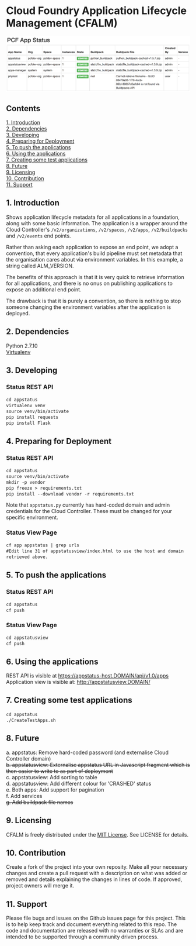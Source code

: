 # Cloud Foundry Application Lifecycle Management (CFALM)   
![Screenshot](https://github.com/bendalby82/cfalm/blob/master/images/testview.png)
## Contents  
[1. Introduction](#1-introduction)   
[2. Dependencies](#2-dependencies)   
[3. Developing](#3-developing)  
[4. Preparing for Deployment](#4-preparing-for-deployment)  
[5. To push the applications](#5-to-push-the-applications)  
[6. Using the applications](#6-using-the-applications)  
[7. Creating some test applications](#7-creating-some-test-applications)   
[8. Future](#8-future)  
[9. Licensing](#9-licensing)  
[10. Contribution](#10-contribution)  
[11. Support](#11-support)  
  
## 1. Introduction 
Shows application lifecycle metadata for all applications in a foundation, along with some basic information. The application is a  wrapper around the Cloud Controller's `/v2/organizations`, `/v2/spaces`, `/v2/apps`, `/v2/buildpacks` and `/v2/events` end points.  
  
Rather than asking each application to expose an end point, we adopt a convention, that every application's build pipeline must set  metadata that the organisation cares about via environment variables. In this example, a string called ALM_VERSION.  
  
The benefits of this approach is that it is very quick to retrieve information for all applications, and there is no onus on publishing applications to expose an additional end point.  
  
The drawback is that it is purely a convention, so there is nothing to stop someone changing the environment variables after the application is deployed.  
   
## 2. Dependencies  
Python 2.7.10  
[Virtualenv](http://docs.python-guide.org/en/latest/dev/virtualenvs/)    
  
## 3. Developing
### Status REST API
    
    cd appstatus  
    virtualenv venv  
    source venv/bin/activate  
    pip install requests  
    pip install Flask  
    
## 4. Preparing for Deployment  
### Status REST API  
    
    cd appstatus  
    source venv/bin/activate  
    mkdir -p vendor    
    pip freeze > requirements.txt    
    pip install --download vendor -r requirements.txt  
  
Note that `appstatus.py` currently has hard-coded domain and admin credentials for the Cloud Controller. These must be changed for your specific environment.  
  
### Status View Page  
    
    cf app appstatus | grep urls  
    #Edit line 31 of appstatusview/index.html to use the host and domain retrieved above.  
    
## 5. To push the applications  
### Status REST API
    
    cd appstatus
    cf push
    
### Status View Page  
    
    cd appstatusview
    cf push 
  
## 6. Using the applications  
REST API is visible at https://appstatus-host.DOMAIN/api/v1.0/apps  
Application view is visible at: http://appstatusview.DOMAIN/  
  
## 7. Creating some test applications
    
    cd appstatus
    ./CreateTestApps.sh

## 8. Future  
a. appstatus: Remove hard-coded password (and externalise Cloud Controller domain)   
~~b. appstatusview: Externalise appstatus URL in Javascript fragment which is then easier to write to as part of deployment~~    
c. appstatusview: Add sorting to table  
d. appstatusview: Add different colour for 'CRASHED' status   
e. Both apps: Add support for pagination  
f. Add services  
~~g. Add buildpack file names~~  
  
## 9. Licensing
CFALM is freely distributed under the [MIT License](https://opensource.org/licenses/MIT). See LICENSE for details.  

## 10. Contribution
Create a fork of the project into your own reposity. Make all your necessary changes and create a pull request with a description on what was added or removed and details explaining the changes in lines of code. If approved, project owners will merge it.  
  
## 11. Support  
Please file bugs and issues on the Github issues page for this project. This is to help keep track and document everything related to this repo. The code and documentation are released with no warranties or SLAs and are intended to be supported through a community driven process.  
